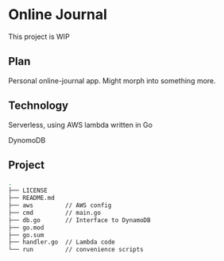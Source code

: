 # Online Journal

This project is WIP

## Plan

Personal online-journal app. Might morph into something more.

## Technology

Serverless, using AWS lambda written in Go

DynomoDB

## Project

```bash
.
├── LICENSE
├── README.md
├── aws         // AWS config
├── cmd         // main.go
├── db.go       // Interface to DynamoDB
├── go.mod
├── go.sum
├── handler.go  // Lambda code
└── run         // convenience scripts
```
